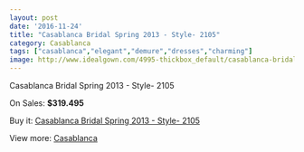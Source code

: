 ```yaml
---
layout: post
date: '2016-11-24'
title: "Casablanca Bridal Spring 2013 - Style- 2105"
category: Casablanca
tags: ["casablanca","elegant","demure","dresses","charming"]
image: http://www.idealgown.com/4995-thickbox_default/casablanca-bridal-spring-2013-style-2105.jpg
---
```

Casablanca Bridal Spring 2013 - Style- 2105

On Sales: **$319.495**
<a href="https://www.idealgown.com/en/casablanca/2244-casablanca-bridal-spring-2013-style-2105.html"><amp-img layout="responsive" width="600" height="600" src="//www.idealgown.com/4995-thickbox_default/casablanca-bridal-spring-2013-style-2105.jpg" alt="Casablanca Bridal Spring 2013 - Style- 2105 0" /></a>
<a href="https://www.idealgown.com/en/casablanca/2244-casablanca-bridal-spring-2013-style-2105.html"><amp-img layout="responsive" width="600" height="600" src="//www.idealgown.com/4996-thickbox_default/casablanca-bridal-spring-2013-style-2105.jpg" alt="Casablanca Bridal Spring 2013 - Style- 2105 1" /></a>

Buy it: [Casablanca Bridal Spring 2013 - Style- 2105](https://www.idealgown.com/en/casablanca/2244-casablanca-bridal-spring-2013-style-2105.html "Casablanca Bridal Spring 2013 - Style- 2105")

View more: [Casablanca](https://www.idealgown.com/en/31-casablanca "Casablanca")